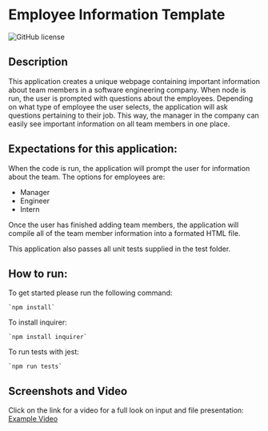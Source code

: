 # Employee Information Template

![GitHub license](https://img.shields.io/badge/license-MIT-blue.svg)

## Description

This application creates a unique webpage containing important information about team members in a software engineering company. When node is run, the user is prompted with questions about the employees. Depending on what type of employee the user selects, the application will ask questions pertaining to their job. This way, the manager in the company can easily see important information on all team members in one place.


## Expectations for this application:

When the code is run, the application will prompt the user for information about the team. The options for employees are:
* Manager
* Engineer
* Intern

Once the user has finished adding team members, the application will compile all of the team member information into a formated HTML file.

This application also passes all unit tests supplied in the test folder.

## How to run:

To get started please run the following command:

```
`npm install`
```

To install inquirer:
```
`npm install inquirer`
```

To run tests with jest:
```
`npm run tests`
```

## Screenshots and Video

Click on the link for a video for a full look on input and file presentation: [Example Video](https://drive.google.com/file/d/1jNWSS_3wAG0P2120az3BETe1iyeWcH2v/view)
